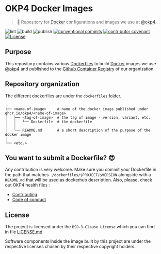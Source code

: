 # OKP4 Docker Images

> 🐳 Repository for [Docker](https://www.docker.com/what-docker) configurations and images we use at [@okp4][okp4].

![lint](https://img.shields.io/github/actions/workflow/status/okp4/docker-images/lint.yml?label=lint&style=for-the-badge&logo=github)
![build](https://img.shields.io/github/actions/workflow/status/okp4/docker-images/build.yml?label=build&style=for-the-badge&logo=github)
![publish](https://img.shields.io/github/actions/workflow/status/okp4/docker-images/publish.yml?label=publish&style=for-the-badge&logo=github)
[![conventional commits](https://img.shields.io/badge/Conventional%20Commits-1.0.0-yellow.svg?logo=conventionalcommits&style=for-the-badge)](https://conventionalcommits.org)
[![contributor covenant](https://img.shields.io/badge/Contributor%20Covenant-2.1-4baaaa.svg?style=for-the-badge)](https://github.com/okp4/.github/blob/main/CODE_OF_CONDUCT.md)
[![License](https://img.shields.io/badge/License-BSD_3--Clause-blue.svg?style=for-the-badge)](https://opensource.org/licenses/BSD-3-Clause)

## Purpose

This repository contains various [Dockerfiles][dockerfiles] to build [Docker][docker] images we use [@okp4][okp4] and published to the [Github
Container Registry](https://github.com/orgs/okp4/packages) of our organization.

## Repository organization

The different dockerfiles are under the `dockerfiles` folder.

```text
.
├── <name-of-image>     # name of the docker image published under ghcr.io/okp4/<name-of-image>
│   ├── <tag-of-image>  # the tag of image - version, variant, etc.
│   │   └── Dockerfile  # the dockerfile
│   │
│   └── README.md       # a short description of the purpose of the docker image 
│
└── <etc.>
```

## You want to submit a Dockerfile? 😍

Any contribution is very welcome. Make sure you commit your Dockerfile in the path that matches `./dockerfiles/$PROJECT/$VERSION` alongside with a `README.md` that will be used as dockerhub description. Also, please, check out OKP4 health files :

- [Contributing](https://github.com/okp4/.github/blob/main/CONTRIBUTING.md)
- [Code of conduct](https://github.com/okp4/.github/blob/main/CODE_OF_CONDUCT.md)

## License

The project is licensed under the `BSD-3-Clause License` which you can find in file [LICENSE.md](LICENSE).

Software components inside the image built by this project are under the respective licenses chosen by their respective copyright holders.

[dockerfiles]: https://docs.docker.com/engine/reference/builder/
[docker]: https://www.docker.com/what-docker
[okp4]: http://okp4.com
